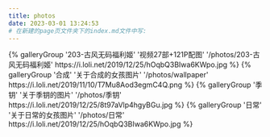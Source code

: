 ```yaml
---
title: photos
date: 2023-03-01 13:24:53
# 在新建的page页文件夹下的index.md文件中写:
---
```

<div class="gallery-group-main">
{% galleryGroup '203-古风无码福利姬' '视频27部+121P配图' '/photos/203-古风无码福利姬' https://i.loli.net/2019/12/25/hOqbQ3BIwa6KWpo.jpg %}
{% galleryGroup '合成' '关于合成的女孩图片' '/photos/wallpaper' https://i.loli.net/2019/11/10/T7Mu8Aod3egmC4Q.png %}
{% galleryGroup '季钥' '关于季钥的图片' '/photos/季钥' https://i.loli.net/2019/12/25/8t97aVlp4hgyBGu.jpg %}
{% galleryGroup '日常' '关于日常的女孩图片' '/photos/日常' https://i.loli.net/2019/12/25/hOqbQ3BIwa6KWpo.jpg %}
</div>